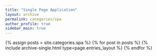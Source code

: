 ```yaml
---
title: "Single Page Application"
layout: archive
permalink: categories/spa
author_profile: true
sidebar_main: true
---
```


{% assign posts = site.categories.spa %}
{% for post in posts %} {% include archive-single.html type=page.entries_layout %} {% endfor %}
